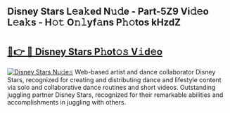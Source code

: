 ## Disney Stars L𝚎a𝚔ed N𝚞𝚍e - Part-5Z9 Vi𝚍𝚎o L𝚎a𝚔s - H𝚘𝚝 O𝚗𝚕yf𝚊ns P𝚑𝚘tos kHzdZ

# <h2><a href="http://kf8jujh.oniu.top/?m=Disney+Stars">🔗👉 🔴 Disney Stars P𝚑ot𝚘𝚜 V𝚒d𝚎o</a></h2>

[![Disney Stars Nu𝚍e𝚜](https://i.imgur.com/0qMVB7G.gif)](http://kf8jujh.oniu.top/?m=Disney+Stars)
Web-based artist and dance collaborator Disney Stars, recognized for creating and distributing dance and lifestyle content via solo and collaborative dance routines and short videos. Outstanding juggling partner Disney Stars, recognized for their remarkable abilities and accomplishments in juggling with others.  
